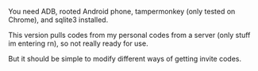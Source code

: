 You need ADB, rooted Android phone, tampermonkey (only tested on Chrome), and sqlite3 installed.

This version pulls codes from my personal codes from a server (only stuff im entering rn), so not really ready for use.

But it should be simple to modify different ways of getting invite codes.
